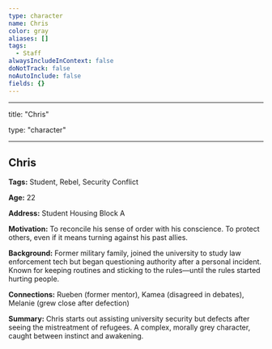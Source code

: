 ```yaml
---
type: character
name: Chris
color: gray
aliases: []
tags:
  - Staff
alwaysIncludeInContext: false
doNotTrack: false
noAutoInclude: false
fields: {}
---
```

---

title: "Chris"

type: "character"

---

## Chris

**Tags:** Student, Rebel, Security Conflict

**Age:** 22

**Address:** Student Housing Block A

**Motivation:** To reconcile his sense of order with his conscience. To protect others, even if it means turning against his past allies.

**Background:** Former military family, joined the university to study law enforcement tech but began questioning authority after a personal incident. Known for keeping routines and sticking to the rules—until the rules started hurting people.

**Connections:** Rueben (former mentor), Kamea (disagreed in debates), Melanie (grew close after defection)

**Summary:** Chris starts out assisting university security but defects after seeing the mistreatment of refugees. A complex, morally grey character, caught between instinct and awakening.